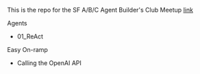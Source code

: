 This is the repo for the SF A/B/C Agent Builder's Club Meetup [link](https://www.meetup.com/a-b-c-agent-builders-club/)

Agents
- 01_ReAct

Easy On-ramp
- Calling the OpenAI API

